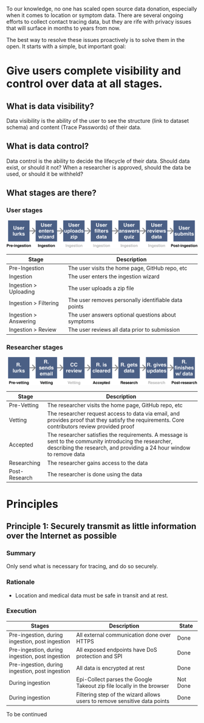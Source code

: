 To our knowledge, no one has scaled open source data donation, especially when it comes to location or symptom data.
There are several ongoing efforts to collect contact tracing data, but they are rife with privacy issues
that will surface in months to years from now.

The best way to resolve these issues proactively is to solve them in the open. It starts with a simple, but
important goal:

<h1>Give users complete visibility and control over data at all stages.</h1>

## What is data visibility?
Data visibility is the ability of the user to see the structure (link to dataset schema) and content (Trace Passwords) of their data.

## What is data control?
Data control is the ability to decide the lifecycle of their data. Should data exist, or should it not? When a researcher is approved, should the data be used, or should it be withheld?

## What stages are there?

### User stages

![User stages](./docs/assets/user-stages.png)

| Stage | Description |
| --- | --- |
| Pre-Ingestion | The user visits the home page, GitHub repo, etc |
| Ingestion | The user enters the ingestion wizard |
| Ingestion > Uploading | The user uploads a zip file |
| Ingestion > Filtering | The user removes personally identifiable data points |
| Ingestion > Answering | The user answers optional questions about symptoms |
| Ingestion > Review | The user reviews all data prior to submission |

### Researcher stages

![Researcher stages](./docs/assets/researcher-stages.png)

| Stage | Description |
| --- | --- |
| Pre-Vetting | The researcher visits the home page, GitHub repo, etc |
| Vetting | The researcher request access to data via email, and provides proof that they satisfy the requirements. Core contributors review provided proof |
| Accepted | The researcher satisfies the requirements. A message is sent to the community introducing the researcher, describing the research, and providing a 24 hour window to remove data |
| Researching | The researcher gains access to the data |
| Post-Research | The researcher is done using the data |

# Principles

## Principle 1: Securely transmit as little information over the Internet as possible

### Summary
Only send what is necessary for tracing, and do so securely.
### Rationale
- Location and medical data must be safe in transit and at rest.
### Execution

| Stages | Description | State |
| --- | --- | --- |
| Pre-ingestion, during ingestion, post ingestion | All external communication done over HTTPS | Done |
| Pre-ingestion, during ingestion, post ingestion | All exposed endpoints have DoS protection and SPI | Done |
| Pre-ingestion, during ingestion, post ingestion | All data is encrypted at rest | Done |
| During ingestion | Epi-Collect parses the Google Takeout zip file locally in the browser | Not Done |
| During ingestion | Filtering step of the wizard allows users to remove sensitive data points | Done |

To be continued
